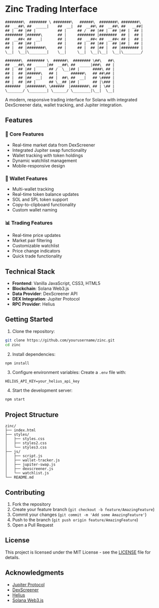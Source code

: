 # Zinc Trading Interface

```
########\  ######## \ ########\   ######\  ########\ ########\
##  __##\ ##  _____|    ##  __|  ##  __##\ ##  __##\ ##   __##|
## |  ## |## |          ## |     ## /  ## |## |  ## |## |  ## |
######## |######\       ## |     ######## |########  ## |  ## |
##  __##< ##  __|       ## |     ##  __##< ##  __##< ## |  ## |
## |  ## |## |          ## |     ## |  ## |## |  ## |## |  ## |
## |  ## |########\     ## |     ## |  ## |## |  ## |######## |
\__|  \__|\________|    \__|     \__|  \__|\__|  \__|\________/

#######\  ######## \  ######\  ######## \##\   ##\ 
##  __##\ ##  _____|##  __##\ ##  _____|###\  ## |
## |  ## |## |      ## /  \__|## |      ####\ ## |
## |  ## |######\   ## |      ######\   ## ##\## |
## |  ## |##  __|   ## |  ##\ ##  __|   ## \#### |
## |  ## |## |      ## \__## |## |      ## |\### |
#######  |########\ \######  |########\ ## | \## |
\_______/ \________| \______/ \________|\__|  \__|
```

A modern, responsive trading interface for Solana with integrated DexScreener data, wallet tracking, and Jupiter integration.

## Features

### 🎯 Core Features
- Real-time market data from DexScreener
- Integrated Jupiter swap functionality
- Wallet tracking with token holdings
- Dynamic watchlist management
- Mobile-responsive design

### 💼 Wallet Features
- Multi-wallet tracking
- Real-time token balance updates
- SOL and SPL token support
- Copy-to-clipboard functionality
- Custom wallet naming

### 📊 Trading Features
- Real-time price updates
- Market pair filtering
- Customizable watchlist
- Price change indicators
- Quick trade functionality

## Technical Stack

- **Frontend**: Vanilla JavaScript, CSS3, HTML5
- **Blockchain**: Solana Web3.js
- **Data Provider**: DexScreener API
- **DEX Integration**: Jupiter Protocol
- **RPC Provider**: Helius

## Getting Started

1. Clone the repository:
```bash
git clone https://github.com/yourusername/zinc.git
cd zinc
```

2. Install dependencies:
```bash
npm install
```

3. Configure environment variables:
Create a `.env` file with:
```env
HELIUS_API_KEY=your_helius_api_key
```

4. Start the development server:
```bash
npm start
```

## Project Structure

```
zinc/
├── index.html
├── styles/
│   ├── styles.css
│   ├── styles2.css
│   └── styles3.css
├── js/
│   ├── script.js
│   ├── wallet-tracker.js
│   ├── jupiter-swap.js
│   ├── dexscreener.js
│   └── watchlist.js
└── README.md
```

## Contributing

1. Fork the repository
2. Create your feature branch (`git checkout -b feature/AmazingFeature`)
3. Commit your changes (`git commit -m 'Add some AmazingFeature'`)
4. Push to the branch (`git push origin feature/AmazingFeature`)
5. Open a Pull Request

## License

This project is licensed under the MIT License - see the [LICENSE](LICENSE) file for details.

## Acknowledgments

- [Jupiter Protocol](https://jup.ag)
- [DexScreener](https://dexscreener.com)
- [Helius](https://helius.xyz)
- [Solana Web3.js](https://github.com/solana-labs/solana-web3.js)
